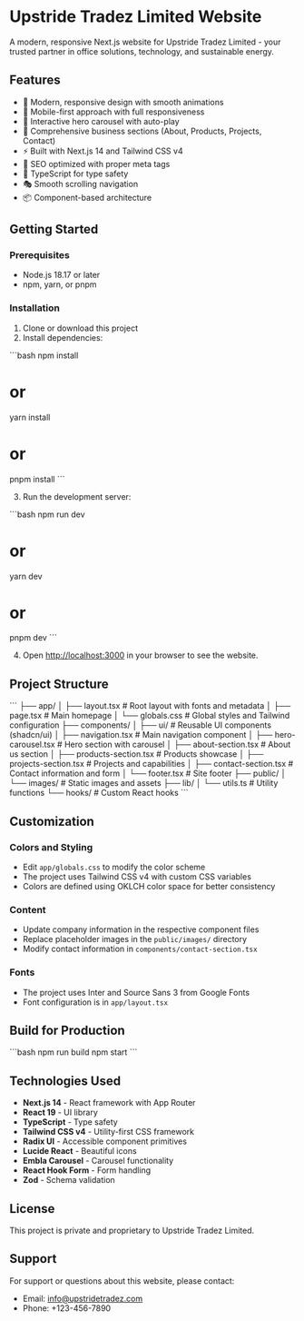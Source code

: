 # Upstride Tradez Limited Website

A modern, responsive Next.js website for Upstride Tradez Limited - your trusted partner in office solutions, technology, and sustainable energy.

## Features

- 🎨 Modern, responsive design with smooth animations
- 📱 Mobile-first approach with full responsiveness
- 🎠 Interactive hero carousel with auto-play
- 🏢 Comprehensive business sections (About, Products, Projects, Contact)
- ⚡ Built with Next.js 14 and Tailwind CSS v4
- 🎯 SEO optimized with proper meta tags
- 🔧 TypeScript for type safety
- 🎭 Smooth scrolling navigation
- 📦 Component-based architecture

## Getting Started

### Prerequisites

- Node.js 18.17 or later
- npm, yarn, or pnpm

### Installation

1. Clone or download this project
2. Install dependencies:

\`\`\`bash
npm install
# or
yarn install
# or
pnpm install
\`\`\`

3. Run the development server:

\`\`\`bash
npm run dev
# or
yarn dev
# or
pnpm dev
\`\`\`

4. Open [http://localhost:3000](http://localhost:3000) in your browser to see the website.

## Project Structure

\`\`\`
├── app/
│   ├── layout.tsx          # Root layout with fonts and metadata
│   ├── page.tsx            # Main homepage
│   └── globals.css         # Global styles and Tailwind configuration
├── components/
│   ├── ui/                 # Reusable UI components (shadcn/ui)
│   ├── navigation.tsx      # Main navigation component
│   ├── hero-carousel.tsx   # Hero section with carousel
│   ├── about-section.tsx   # About us section
│   ├── products-section.tsx # Products showcase
│   ├── projects-section.tsx # Projects and capabilities
│   ├── contact-section.tsx  # Contact information and form
│   └── footer.tsx          # Site footer
├── public/
│   └── images/             # Static images and assets
├── lib/
│   └── utils.ts            # Utility functions
└── hooks/                  # Custom React hooks
\`\`\`

## Customization

### Colors and Styling
- Edit `app/globals.css` to modify the color scheme
- The project uses Tailwind CSS v4 with custom CSS variables
- Colors are defined using OKLCH color space for better consistency

### Content
- Update company information in the respective component files
- Replace placeholder images in the `public/images/` directory
- Modify contact information in `components/contact-section.tsx`

### Fonts
- The project uses Inter and Source Sans 3 from Google Fonts
- Font configuration is in `app/layout.tsx`

## Build for Production

\`\`\`bash
npm run build
npm start
\`\`\`

## Technologies Used

- **Next.js 14** - React framework with App Router
- **React 19** - UI library
- **TypeScript** - Type safety
- **Tailwind CSS v4** - Utility-first CSS framework
- **Radix UI** - Accessible component primitives
- **Lucide React** - Beautiful icons
- **Embla Carousel** - Carousel functionality
- **React Hook Form** - Form handling
- **Zod** - Schema validation

## License

This project is private and proprietary to Upstride Tradez Limited.

## Support

For support or questions about this website, please contact:
- Email: info@upstridetradez.com
- Phone: +123-456-7890
